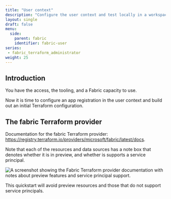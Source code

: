 ```yaml
---
title: "User context"
description: "Configure the user context and test locally in a workspace."
layout: single
draft: false
menu:
  side:
    parent: fabric
    identifier: fabric-user
series:
 - fabric_terraform_administrator
weight: 25
---
```


## Introduction

You have the access, the tooling, and a Fabric capacity to use.

Now it is time to configure an app registration in the user context and build out an initial Terraform configuration.

## The fabric Terraform provider

Documentation for the fabric Terraform provider: <https://registry.terraform.io/providers/microsoft/fabric/latest/docs>.

Note that each of the resources and data sources has a note box that denotes whether it is in preview, and whether is supports a service principal.

![A screenshot showing the Fabric Terraform provider documentation with notes about preview features and service principal support.](/fabric/images/fabricProvider_notes.png)

This quickstart will avoid preview resources and those that do not support service principals.
